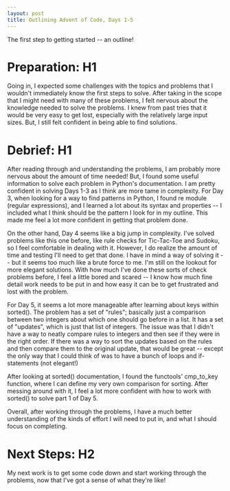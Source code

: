 ```yaml
---
layout: post
title: Outlining Advent of Code, Days 1-5
---
```


The first step to getting started -- an outline!

# Preparation: H1

Going in, I expected some challenges with the topics and problems that I wouldn't immediately know the first steps to solve. After taking in the scope that I might need with many of these problems, I felt nervous about the knowledge needed to solve the problems. I knew from past tries that it would be very easy to get lost, especially with the relatively large input sizes. But, I still felt confident in being able to find solutions.

# Debrief: H1

After reading through and understanding the problems, I am probably more nervous about the amount of time needed! But, I found some useful information to solve each problem in Python's documentation. I am pretty confident in solving Days 1-3 as I think are more tame in complexity. For Day 3, when looking for a way to find patterns in Python, I found re module (regular expressions), and I learned a lot about its syntax and properties -- I included what I think should be the pattern I look for in my outline. This made me feel a lot more confident in getting that problem done.

On the other hand, Day 4 seems like a big jump in complexity. I've solved problems like this one before, like rule checks for Tic-Tac-Toe and Sudoku, so I feel comfortable in dealing with it. However, I do realize the amount of time and testing I'll need to get that done. I have in mind a way of solving it -- but it seems too much like a brute force to me. I'm still on the lookout for more elegant solutions. With how much I've done these sorts of check problems before, I feel a little bored and scared -- I know how much fine detail work needs to be put in and how easy it can be to get frustrated and lost with the problem. 

For Day 5, it seems a lot more manageable after learning about keys within sorted(). The problem has a set of "rules"; basically just a comparison between two integers about which one should go before in a list. It has a set of "updates", which is just that list of integers. The issue was that I didn't have a way to neatly compare rules to integers and then see if they were in the right order. If there was a way to sort the updates based on the rules and then compare them to the original update, that would be great -- except the only way that I could think of was to have a bunch of loops and if-statements (not elegant!)

After looking at sorted() documentation, I found the functools' cmp_to_key function, where I can define my very own comparison for sorting. After messing around with it, I feel a lot more confident with how to work with sorted() to solve part 1 of Day 5. 

Overall, after working through the problems, I have a much better understanding of the kinds of effort I will need to put in, and what I should focus on completing.

# Next Steps: H2
My next work is to get some code down and start working through the problems, now that I've got a sense of what they're like!
